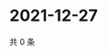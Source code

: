 # 2021-12-27

共 0 条

<!-- BEGIN WEIBO -->
<!-- 最后更新时间 Mon Dec 27 2021 17:12:56 GMT+0800 (China Standard Time) -->

<!-- END WEIBO -->
